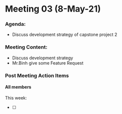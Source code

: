 # Meeting 03 (8-May-21)

### Agenda:

- Discuss development strategy of capstone project 2

### Meeting Content:

- Discuss development strategy
- Mr.Binh give some Feature Request

### Post Meeting Action Items

#### All members

This week:

- [ ]
